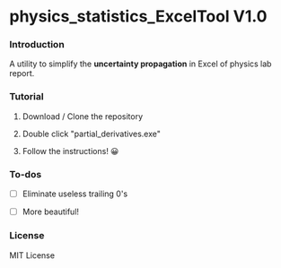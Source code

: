 # physics_statistics_ExcelTool V1.0

### Introduction

A utility to simplify the **uncertainty propagation** in Excel of physics lab report.

### Tutorial

1. Download / Clone the repository

2. Double click "partial_derivatives.exe"

3. Follow the instructions! 😀 

### To-dos

- [ ] Eliminate useless trailing 0's

- [ ] More beautiful!  

### License

MIT License
